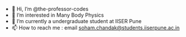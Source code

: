 - 👋 Hi, I’m @the-professor-codes
- 👀 I’m interested in Many Body Physics
- 🌱 I’m currently a undergraduate student at IISER Pune
- 📫 How to reach me : email soham.chandak@students.iiserpune.ac.in

<!---
the-professor-codes/the-professor-codes is a ✨ special ✨ repository because its `README.md` (this file) appears on your GitHub profile.
You can click the Preview link to take a look at your changes.
--->
